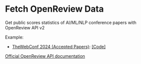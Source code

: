 # Fetch OpenReview Data
Get public scores statistics of AI/ML/NLP conference papers with OpenReview API v2

Example: 
- [TheWebConf 2024 (Accepted Papers)](https://openreview.net/group?id=ACM.org/TheWebConf/2024/Conference#tab-accept): [[Code]](https://github.com/theresiavr/fetch-openreview-data/blob/main/thewebconf2024_acceptance_scores.ipynb) 

[Official OpenReview API documentation](https://docs.openreview.net/getting-started/using-the-api)
